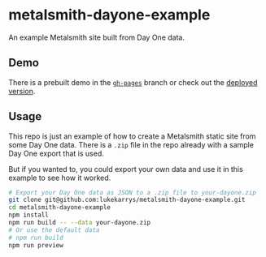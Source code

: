# metalsmith-dayone-example

An example Metalsmith site built from Day One data.


## Demo

There is a prebuilt demo in the [`gh-pages`]() branch or check out the [deployed version]().


## Usage

This repo is just an example of how to create a Metalsmith static site from some Day One data. There is a `.zip` file in the repo already with a sample Day One export that is used.

But if you wanted to, you could export your own data and use it in this example to see how it worked.

```sh
# Export your Day One data as JSON to a .zip file to your-dayone.zip
git clone git@github.com:lukekarrys/metalsmith-dayone-example.git
cd metalsmith-dayone-example
npm install
npm run build -- --data your-dayone.zip
# Or use the default data
# npm run build 
npm run preview
```
